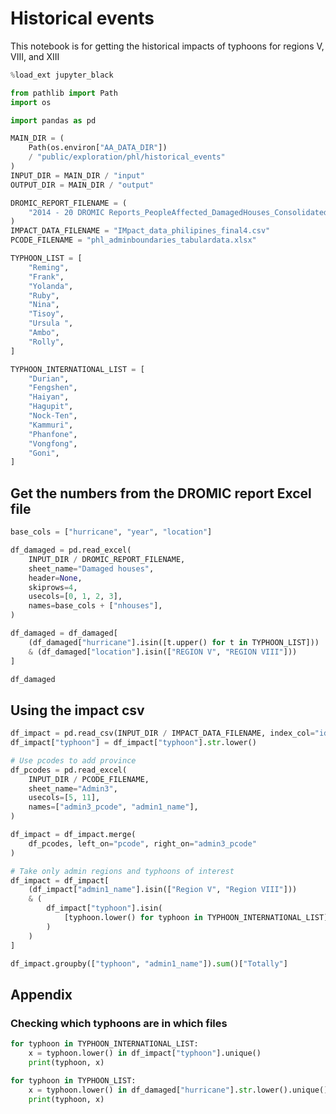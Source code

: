# Historical events

This notebook is for getting the historical impacts
of typhoons for regions V, VIII, and XIII

```python
%load_ext jupyter_black
```

```python
from pathlib import Path
import os

import pandas as pd

MAIN_DIR = (
    Path(os.environ["AA_DATA_DIR"])
    / "public/exploration/phl/historical_events"
)
INPUT_DIR = MAIN_DIR / "input"
OUTPUT_DIR = MAIN_DIR / "output"

DROMIC_REPORT_FILENAME = (
    "2014 - 20 DROMIC Reports_PeopleAffected_DamagedHouses_Consolidated.xlsx"
)
IMPACT_DATA_FILENAME = "IMpact_data_philipines_final4.csv"
PCODE_FILENAME = "phl_adminboundaries_tabulardata.xlsx"

TYPHOON_LIST = [
    "Reming",
    "Frank",
    "Yolanda",
    "Ruby",
    "Nina",
    "Tisoy",
    "Ursula ",
    "Ambo",
    "Rolly",
]

TYPHOON_INTERNATIONAL_LIST = [
    "Durian",
    "Fengshen",
    "Haiyan",
    "Hagupit",
    "Nock-Ten",
    "Kammuri",
    "Phanfone",
    "Vongfong",
    "Goni",
]
```

## Get the numbers from the DROMIC report Excel file

```python
base_cols = ["hurricane", "year", "location"]

df_damaged = pd.read_excel(
    INPUT_DIR / DROMIC_REPORT_FILENAME,
    sheet_name="Damaged houses",
    header=None,
    skiprows=4,
    usecols=[0, 1, 2, 3],
    names=base_cols + ["nhouses"],
)
```

```python
df_damaged = df_damaged[
    (df_damaged["hurricane"].isin([t.upper() for t in TYPHOON_LIST]))
    & (df_damaged["location"].isin(["REGION V", "REGION VIII"]))
]

df_damaged
```

## Using the impact csv

```python
df_impact = pd.read_csv(INPUT_DIR / IMPACT_DATA_FILENAME, index_col="id")
df_impact["typhoon"] = df_impact["typhoon"].str.lower()

# Use pcodes to add province
df_pcodes = pd.read_excel(
    INPUT_DIR / PCODE_FILENAME,
    sheet_name="Admin3",
    usecols=[5, 11],
    names=["admin3_pcode", "admin1_name"],
)

df_impact = df_impact.merge(
    df_pcodes, left_on="pcode", right_on="admin3_pcode"
)
```

```python
# Take only admin regions and typhoons of interest
df_impact = df_impact[
    (df_impact["admin1_name"].isin(["Region V", "Region VIII"]))
    & (
        df_impact["typhoon"].isin(
            [typhoon.lower() for typhoon in TYPHOON_INTERNATIONAL_LIST]
        )
    )
]
```

```python
df_impact.groupby(["typhoon", "admin1_name"]).sum()["Totally"]
```

## Appendix

### Checking which typhoons are in which files

```python
for typhoon in TYPHOON_INTERNATIONAL_LIST:
    x = typhoon.lower() in df_impact["typhoon"].unique()
    print(typhoon, x)
```

```python
for typhoon in TYPHOON_LIST:
    x = typhoon.lower() in df_damaged["hurricane"].str.lower().unique()
    print(typhoon, x)
```
